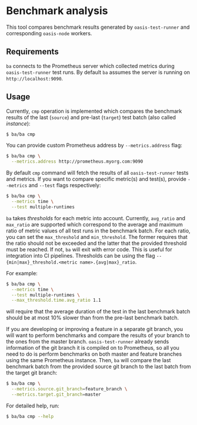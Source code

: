 # Benchmark analysis

This tool compares benchmark results generated by `oasis-test-runner` and
corresponding `oasis-node` workers.

## Requirements

`ba` connects to the Prometheus server which collected metrics during
`oasis-test-runner` test runs. By default `ba` assumes the server is running on
`http://localhost:9090`.

## Usage

Currently, `cmp` operation is implemented which compares the benchmark results
of the last (`source`) and pre-last (`target`) test batch (also called
*instance*):
```bash
$ ba/ba cmp
```

You can provide custom Prometheus address by `--metrics.address` flag:
```bash
$ ba/ba cmp \
  --metrics.address http://prometheus.myorg.com:9090
```

By default `cmp` command will fetch the results of all `oasis-test-runner`
tests and metrics. If you want to compare specific metric(s) and test(s),
provide `--metrics` and `--test` flags respectively:
```bash
$ ba/ba cmp \
  --metrics time \
  --test multiple-runtimes
```

`ba` takes *thresholds* for each metric into account. Currently, `avg_ratio`
and `max_ratio` are supported which correspond to the average and maximum ratio
of metric values of all test runs in the benchmark batch. For each ratio, you
can set the `max_threshold` and `min_threshold`. The former requires that the
ratio should not be exceeded and the latter that the provided threshold must be
reached. If not, `ba` will exit with error code. This is useful for integration
into CI pipelines. Thresholds can be using the flag
`--{min|max}_threshold.<metric name>.{avg|max}_ratio`.

For example:
```bash
$ ba/ba cmp \
  --metrics time \
  --test multiple-runtimes \
  --max_threshold.time.avg_ratio 1.1
```

will require that the average duration of the test in the last benchmark batch
should be at most 10\% slower than from the pre-last benchmark batch.

If you are developing or improving a feature in a separate git branch, you will
want to perform benchmarks and compare the results of your branch to the ones
from the master branch. `oasis-test-runner` already sends information of the
git branch it is compiled on to Prometheus, so all you need to do is perform
benchmarks on both master and feature branches using the same Prometheus
instance. Then, `ba` will compare the last benchmark batch from the provided
source git branch to the last batch from the target git branch:
```bash
$ ba/ba cmp \
  --metrics.source.git_branch=feature_branch \
  --metrics.target.git_branch=master
```

For detailed help, run:
```bash
$ ba/ba cmp --help
```